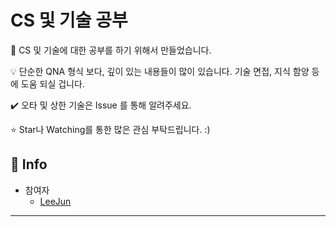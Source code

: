 # CS 및 기술 공부

📝 CS 및 기술에 대한 공부를 하기 위해서 만들었습니다.

💡 단순한 QNA 형식 보다, 깊이 있는 내용들이 많이 있습니다. 기술 면접, 지식 함양 등에 도움 되실 겁니다.

✔️ 오타 및 상한 기술은 Issue 를 통해 알려주세요.

⭐ Star나 Watching를 통한 많은 관심 부탁드립니다. :)

## 📢 Info

- 참여자
  - [LeeJun](https://github.com/this2jun)

-------------
